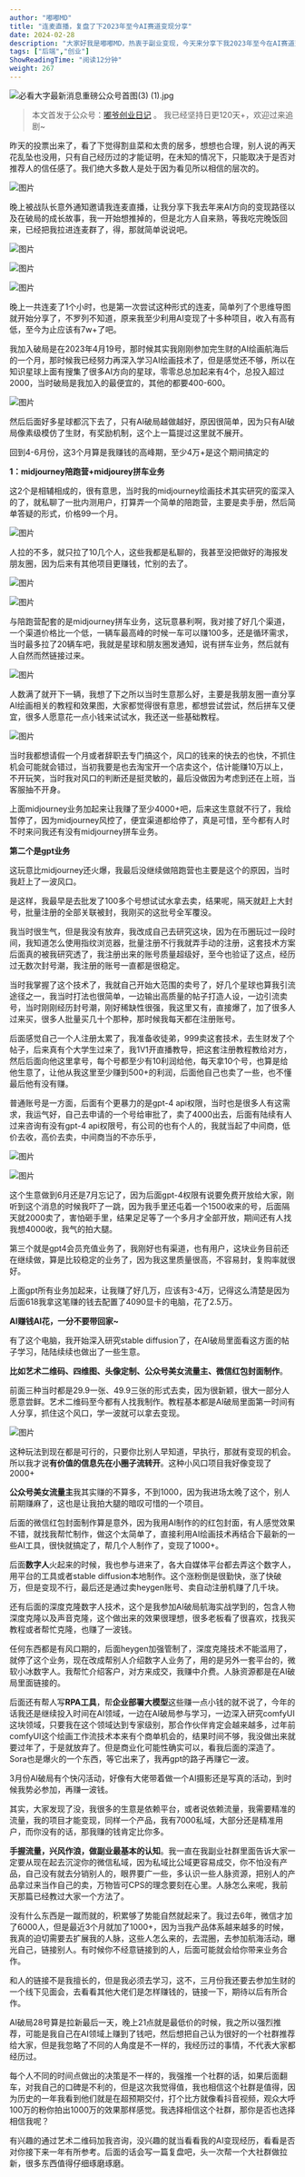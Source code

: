 ```yaml
---
author: "嘟嘟MD"
title: "连麦直播，复盘了下2023年至今AI赛道变现分享"
date: 2024-02-28
description: "大家好我是嘟嘟MD，热衷于副业变现，今天来分享下我2023年至今在AI赛道变现的所有项目。希望对对你们有所参考帮助~"
tags: ["后端","创业"]
ShowReadingTime: "阅读12分钟"
weight: 267
---
```

![必看大字最新消息重磅公众号首图(3) (1).jpg](https://p3-juejin.byteimg.com/tos-cn-i-k3u1fbpfcp/f0a15d17e8b64ad6ae7ae487d492b5f8~tplv-k3u1fbpfcp-jj-mark:3024:0:0:0:q75.awebp#?w=900&h=383&s=93912&e=jpg&b=64a5ef)

> 本文首发于公众号：[嘟爷创业日记](https://link.juejin.cn?target=https%3A%2F%2Fmp.weixin.qq.com%2Fs%2F4jle4Xk109KTrMTSv07FAw "https://mp.weixin.qq.com/s/4jle4Xk109KTrMTSv07FAw") 。 我已经坚持日更120天+，欢迎过来追剧~

昨天的投票出来了，看了下觉得割韭菜和太贵的居多，想想也合理，别人说的再天花乱坠也没用，只有自己经历过的才能证明，在未知的情况下，只能取决于是否对推荐人的信任感了。我们绝大多数人是处于因为看见所以相信的层次的。

![图片](https://p3-juejin.byteimg.com/tos-cn-i-k3u1fbpfcp/9d3dc6996b5a476d9cceb4ebb58aed64~tplv-k3u1fbpfcp-jj-mark:3024:0:0:0:q75.awebp#?w=1080&h=470&s=30364&e=png&b=ffffff)

晚上被战队长意外通知邀请我连麦直播，让我分享下我去年来AI方向的变现路径以及在破局的成长故事，我一开始想推掉的，但是北方人自来熟，等我吃完晚饭回来，已经把我拉进连麦群了，得，那就简单说说吧。

![图片](https://p3-juejin.byteimg.com/tos-cn-i-k3u1fbpfcp/809fe9007ebb48e3ab6b2d3bb170fba9~tplv-k3u1fbpfcp-jj-mark:3024:0:0:0:q75.awebp#?w=458&h=97&s=10455&e=png&b=f8f8f8)

![图片](https://p3-juejin.byteimg.com/tos-cn-i-k3u1fbpfcp/2507496bb24340b2b649047daf68fbe6~tplv-k3u1fbpfcp-jj-mark:3024:0:0:0:q75.awebp#?w=487&h=140&s=13344&e=png&b=f4f4f4)

![图片](https://p3-juejin.byteimg.com/tos-cn-i-k3u1fbpfcp/98d35e6f732a4c49b1738aa46e15654e~tplv-k3u1fbpfcp-jj-mark:3024:0:0:0:q75.awebp#?w=1074&h=377&s=39625&e=png&b=f6f6f6)

晚上一共连麦了1个小时，也是第一次尝试这种形式的连麦，简单列了个思维导图就开始分享了，不罗列不知道，原来我至少利用AI变现了十多种项目，收入有高有低，至今为止应该有7w+了吧。

我加入破局是在2023年4月19号，那时候其实我刚刚参加完生财的AI绘画航海后的一个月，那时候我已经努力再深入学习AI绘画技术了，但是感觉还不够，所以在知识星球上面有搜集了很多AI方向的星球，零零总总加起来有4个，总投入超过2000，当时破局是我加入的最便宜的，其他的都要400-600。

![图片](https://p3-juejin.byteimg.com/tos-cn-i-k3u1fbpfcp/9ee72bfab95c49e4b4633cc3734ece3c~tplv-k3u1fbpfcp-jj-mark:3024:0:0:0:q75.awebp#?w=1080&h=2400&s=135577&e=jpg&b=171a21)

然后后面好多星球都沉下去了，只有AI破局越做越好，原因很简单，因为只有AI破局像素级模仿了生财，有奖励机制，这个上一篇提过这里就不展开。

回到4-6月份，这3个月算是我赚钱的高峰期，至少4万+是这个期间搞定的

**1：midjourney陪跑营+midjourey拼车业务**

这2个是相辅相成的，很有意思，当时我的midjourney绘画技术其实研究的蛮深入的了，就私聊了一批内测用户，打算弄一个简单的陪跑营，主要是卖手册，然后简单答疑的形式，价格99一个月。

![图片](https://p3-juejin.byteimg.com/tos-cn-i-k3u1fbpfcp/5e5b674676df4789a447c937246d74b1~tplv-k3u1fbpfcp-jj-mark:3024:0:0:0:q75.awebp#?w=1080&h=476&s=195069&e=png&b=fcfbfb)

人拉的不多，就只拉了10几个人，这些我都是私聊的，我甚至没把做好的海报发朋友圈，因为后来有其他项目更赚钱，忙别的去了。

![图片](https://p3-juejin.byteimg.com/tos-cn-i-k3u1fbpfcp/fe3ca3f749154692b49355820b73fa7a~tplv-k3u1fbpfcp-jj-mark:3024:0:0:0:q75.awebp#?w=263&h=407&s=198035&e=png&b=438372)

![图片](https://p3-juejin.byteimg.com/tos-cn-i-k3u1fbpfcp/390dfe2526504421b8384d73d9c8e597~tplv-k3u1fbpfcp-jj-mark:3024:0:0:0:q75.awebp#?w=300&h=56&s=1755&e=png)

与陪跑营配套的是midjourney拼车业务，这玩意暴利啊，我对接了好几个渠道，一个渠道价格比一个低，一辆车最高峰的时候一车可以赚100多，还是循环需求，当时最多拉了20辆车吧，我就是星球和朋友圈发通知，说有拼车业务，然后就有人自然而然链接过来。

![图片](https://p3-juejin.byteimg.com/tos-cn-i-k3u1fbpfcp/9b1077f3ca0a448e922d35eeccce6f1d~tplv-k3u1fbpfcp-jj-mark:3024:0:0:0:q75.awebp#?w=313&h=369&s=25818&e=png&b=f0f0f0)

人数满了就开下一辆，我想了下之所以当时生意那么好，主要是我朋友圈一直分享AI绘画相关的教程和效果图，大家都觉得很有意思，都想尝试尝试，然后拼车又便宜，很多人愿意花一点小钱来试试水，我还送一些基础教程。

![图片](https://p3-juejin.byteimg.com/tos-cn-i-k3u1fbpfcp/d1ad9fec3ad244c2b135e07bc179a1e2~tplv-k3u1fbpfcp-jj-mark:3024:0:0:0:q75.awebp#?w=309&h=467&s=104974&e=png&b=f7f6f6)

当时我都想请假一个月或者辞职去专门搞这个，风口的钱来的快去的也快，不抓住机会可能就会错过，当初我要是也去淘宝开一个店卖这个，估计能赚10万以上，不开玩笑，当时我对风口的判断还是挺灵敏的，最后没做因为考虑到还在上班，当客服抽不开身。

上面midjourney业务加起来让我赚了至少4000+吧，后来这生意就不行了，我给暂停了，因为midjourney风控了，便宜渠道都给停了，真是可惜，至今都有人时不时来问我还有没有midjourney拼车业务。

**第二个是gpt业务**

这玩意比midjourney还火爆，我最后没继续做陪跑营也主要是这个的原因，当时我赶上了一波风口。

是这样，我最早是去批发了100多个号想试试水拿去卖，结果呢，隔天就赶上大封号，批量注册的全部关联被封，我刚买的这批号全军覆没。

我当时很生气，但是我没有放弃，我改成自己去研究这块，因为在币圈玩过一段时间，我知道怎么使用指纹浏览器，批量注册不行我就弄手动的注册，这套技术方案后面真的被我研究透了，我注册出来的账号质量超级好，至今也验证了这点，经历过无数次封号潮，我注册的账号一直都是很稳定。

当时我掌握了这个技术了，我就自己开始大范围的卖号了，好几个星球也算我引流途径之一，我当时打法也很简单，一边输出高质量的帖子打造人设，一边引流卖号，当时刚刚经历封号潮，刚好稀缺性很强，我这里又有，直接爆了，加了很多人过来买，很多人批量买几十个那种，那时候我每天都在注册账号。

后面感觉自己一个人注册太累了，我准备收徒弟，999卖这套技术，去生财发了个帖子，后来真有个大学生过来了，我1V1开直播教导，把这套注册教程教给对方，然后后面向他这里拿号，每个号都至少有10利润给他，每天拿10个号，也算是给他生意了，让他从我这里至少赚到500+的利润，后面他自己也卖了一些，也不懂最后他有没有赚。

普通账号是一方面，后面有个更暴力的是gpt-4 api权限，当时也是很多人有这需求，我运气好，自己去申请的一个号给审批了，卖了4000出去，后面有陆续有人过来咨询有没有gpt-4 api权限号，有公司的也有个人的，我就当起了中间商，低价去收，高价去卖，中间商当的不亦乐乎，

![图片](https://p3-juejin.byteimg.com/tos-cn-i-k3u1fbpfcp/7dfa10ddc04d4ddf99cac8168a31b1d8~tplv-k3u1fbpfcp-jj-mark:3024:0:0:0:q75.awebp#?w=297&h=607&s=82487&e=png&b=edecec)

![图片](https://p3-juejin.byteimg.com/tos-cn-i-k3u1fbpfcp/3be6cec73a9044c2a9ea5c468afd0df3~tplv-k3u1fbpfcp-jj-mark:3024:0:0:0:q75.awebp#?w=306&h=234&s=41951&e=png&b=eeeded)

这个生意做到6月还是7月忘记了，因为后面gpt-4权限有说要免费开放给大家，刚听到这个消息的时候我吓了一跳，因为我手里还屯着一个1500收来的号，后面隔天就2000卖了，害怕砸手里，结果足足等了一个多月才全部开放，期间还有人找我想4000收，我气的拍大腿。

第三个就是gpt4会员充值业务了，我刚好也有渠道，也有用户，这块业务目前还在继续做，算是比较稳定的业务了，因为我这里质量很高，不容易封，复购率就很好。

上面gpt所有业务加起来，让我赚了好几万，应该有3-4万，记得这么清楚是因为后面618我拿这笔赚的钱去配置了4090显卡的电脑，花了2.5万。

**AI赚钱AI花，一分不要带回家~**

有了这个电脑，我开始深入研究stable diffusion了，在AI破局里面看这方面的帖子学习，陆陆续续也做出了一些生意。

**比如艺术二维码、四维图、头像定制、公众号美女流量主、微信红包封面制作**。

前面三种当时都是29.9一张、49.9三张的形式去卖，因为很新颖，很大一部分人愿意尝鲜。艺术二维码至今都有人找我制作。教程基本都是AI破局里面第一时间有人分享，抓住这个风口，学一波就可以拿去变现。

![图片](https://p3-juejin.byteimg.com/tos-cn-i-k3u1fbpfcp/bd0cff0b7c0a4b058b587d36fe691404~tplv-k3u1fbpfcp-jj-mark:3024:0:0:0:q75.awebp#?w=1080&h=1080&s=1695427&e=png&b=c2cdd5)

这种玩法到现在都是可行的，只要你比别人早知道，早执行，那就有变现的机会。所以我才说**有价值的信息先在小圈子流转开**。这种小风口项目我好像变现了2000+

**公众号美女流量主**我其实赚的不算多，不到1000，因为我进场太晚了这个，别人前期赚麻了，这也是让我拍大腿的暗叹可惜的一个项目。

后面的微信红包封面制作算是意外，因为我用AI制作的的红包封面，有人感觉效果不错，就找我帮忙制作，做这个太简单了，直接利用AI绘画技术再结合下最新的一些AI工具，很快就搞定了，帮几个人制作了，变现了1000+。

后面**数字人**火起来的时候，我也参与进来了，各大自媒体平台都去弄这个数字人，用平台的工具或者stable diffusion本地制作。这个涨粉倒是很勤快，涨了快破万，但是变现不行，最后还是通过卖heygen账号、卖自动注册机赚了几千块。

还有后面的深度克隆数字人技术，这个是我参加AI破局航海实战学到的，包含人物深度克隆以及声音克隆，这个做出来的效果很理想，很多老板看了很喜欢，找我买教程或者帮忙克隆，也赚了一波钱。

任何东西都是有风口期的，后面heygen加强管制了，深度克隆技术不能滥用了，就停了这个业务，现在改成帮别人介绍数字人业务了，用的是另外一套平台的，微软小冰数字人。我帮忙介绍客户，对方来成交，我赚中介费。人脉资源都是在AI破局里面链接的。

后面还有帮人写**RPA工具**，帮**企业部署大模型**这些赚一点小钱的就不说了，今年的话我还是继续投入时间在AI领域，一边在AI破局参与学习，一边深入研究comfyUI这块领域，只要我在这个领域达到专家级别，那合作伙伴肯定会越来越多，过年前comfyUI这个绘画工作流技术本来有个商单机会的，结果时间不够，我没做出来就要过年了，于是就放弃了。但是商业化可能性确实可以，看我后面的深造了。Sora也是爆火的一个东西，等它出来了，我再gpt的路子再赚它一波。

3月份AI破局有个快闪活动，好像有大佬带着做一个AI摄影还是写真的活动，到时候我势必参加，再赚一波钱。

其实，大家发现了没，我很多的生意是依赖平台，或者说依赖流量，我需要精准的流量，我的项目才能变现，同样一个产品，我有7000私域，大部分还是精准用户，而你没有的话，那我赚的钱肯定比你多。

**手握流量，兴风作浪，做副业最基本的认知**。我一直在我副业社群里面告诉大家一定要从现在起去沉淀你的微信私域，因为私域比公域更容易成交，你不怕没有产品，自己没有就去分销别人的，眼界要广一些，多认识一些人脉资源，把别人的产品拿过来当作自己的卖，万物皆可CPS的理念要刻在心里。人脉怎么来呢，我前天那篇已经教过大家一个方法了。

没有什么东西是一蹴而就的，积累够了势能自然就起来了。我过去6年，微信才加了6000人，但是最近3个月就加了1000+，因为当我产品体系越来越多的时候，我真的迫切需要去扩展我的人脉，这些人怎么来的，去混圈，去参加航海活动，曝光自己，链接别人。有时候你不经意链接到的人，后面可能就会给你带来业务合作。

和人的链接不是我擅长的，但是我必须去学习，这不，三月份我还要去参加生财的一个线下见面会，去看看其他大佬们是怎样赚钱的，链接一下，期待以后有所合作。

AI破局28号算是拉新最后一天，晚上21点就是最低价的时候，我之所以强烈推荐，可能是我自己在AI领域上赚到了钱吧，然后想把自己认为很好的一个社群推荐给大家，但是我忽略了不同的人角度是不一样的，我经历过的事情，不代表大家都经历过。

每个人不同的时间点做出的决策是不一样的，我强推一个社群的话，如果后面翻车，对我自己的口碑是不利的，但是这次我觉得值，我也相信这个社群是值得，因为历史的一年我看到他们就是在超预期交付，打个比方就像看抖音视频，观众大呼100万的粉你拍出1000万的效果那样感觉。我选择相信这个社群，那你是否也选择相信我呢？

有兴趣的通过艺术二维码加我咨询，没兴趣的就当看看我的AI变现经历，看看是否对你接下来一年有所参考。后面的话会写一篇复盘吧，头一次帮一个大社群做拉新，很多东西值得仔细琢磨琢磨。